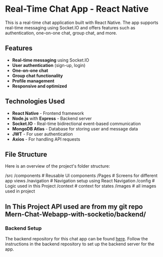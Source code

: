# Real-Time Chat App - React Native

This is a real-time chat application built with React Native. The app supports real-time messaging using Socket.IO and offers features such as authentication, one-on-one chat, group chat, and more.

## Features

- **Real-time messaging** using Socket.IO
- **User authentication** (sign-up, login)
- **One-on-one chat**
- **Group chat functionality**
- **Profile management**
- **Responsive and optimized**

## Technologies Used

- **React Native** - Frontend framework
- **Node.js** with **Express** - Backend server
- **Socket.IO** - Real-time bidirectional event-based communication
- **MongoDB Atlas** - Database for storing user and message data
- **JWT** - For user authentication
- **Axios** - For handling API requests

## File Structure

Here is an overview of the project's folder structure:

/src
  /components    # Reusable UI components
  /Pages         # Screens for different app views
  /navigation    # Navigation setup using React Navigation
  /config        # Logic used in this Project
  /context       # context for states
  /images        # all images used in project

## In This Project API used are from my git repo Mern-Chat-Webapp-with-socketio/backend/
### Backend Setup

The backend repository for this chat app can be found [here](https://github.com/tushar42002/Mern-Chat-Webapp-with-socketio/tree/main/backend). Follow the instructions in the backend repository to set up the backend server for the app.
